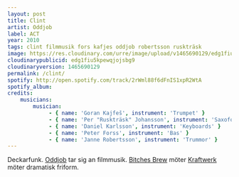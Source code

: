 ```yaml
---
layout: post
title: Clint
artist: Oddjob
label: ACT
year: 2010
tags: clint filmmusik fors kafjes oddjob robertsson ruskträsk
image: https://res.cloudinary.com/urre/image/upload/v1465690129/edg1fiu5kpewqjojsbg9.jpg
cloudinarypublicid: edg1fiu5kpewqjojsbg9
cloudinaryversion: 1465690129
permalink: /clint/
spotify: http://open.spotify.com/track/2rWml88f6dFnIS1xpR2WtA
spotify_album: 
credits:
    musicians:
        musician:
             - { name: 'Goran Kajfeš', instrument: 'Trumpet' }
             - { name: 'Per "Ruskträsk" Johansson', instrument: 'Saxofon' }
             - { name: 'Daniel Karlsson', instrument: 'Keyboards' }
             - { name: 'Peter Forss', instrument: 'Bas' }
             - { name: 'Janne Robertsson', instrument: 'Trummor' }
---
```


Deckarfunk. <a href="http://sv.wikipedia.org/wiki/Oddjob_(musikgrupp)">Oddjob</a> tar sig an filmmusik. <a href="http://open.spotify.com/album/4HeZ7OqYlDWsXdgSQLCAdE">Bitches Brew</a> möter <a href="http://sv.wikipedia.org/wiki/Kraftwerk">Kraftwerk</a> möter dramatisk friform.